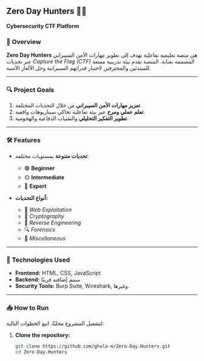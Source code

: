 ## Zero Day Hunters 🕵️‍♀️  
**Cybersecurity CTF Platform**  

### 🌟 **Overview**  
**Zero Day Hunters** هي منصة تعليمية تفاعلية تهدف إلى تطوير مهارات الأمن السيبراني عبر تحديات *Capture the Flag (CTF)* المصممة بعناية. المنصة تقدم بيئة تدريبية ممتعة للمبتدئين والمحترفين لاختبار قدراتهم السيبرانية وحل الألغاز الأمنية.  

---

### 🔍 **Project Goals**  
1. **تعزيز مهارات الأمن السيبراني** من خلال التحديات المختلفة.  
2. **تعلم عملي ومرح** عبر بيئة تفاعلية تحاكي سيناريوهات واقعية.  
3. **تطوير التفكير التحليلي** والتقنيات الدفاعية والهجومية.  

---

### 🛠️ **Features**  
- **تحديات متنوعة** بمستويات مختلفة:  
   - 🟢 **Beginner**  
   - 🟡 **Intermediate**  
   - 🔴 **Expert**  

- **أنواع التحديات:**  
   - 🔗 *Web Exploitation*  
   - 📜 *Cryptography*  
   - 🧩 *Reverse Engineering*  
   - 🔍 *Forensics*  
   - 🚨 *Miscellaneous*  

---

### 🚀 **Technologies Used**  
- **Frontend:** HTML, CSS, JavaScript  
- **Backend:** سيتم إضافته قريبًا  
- **Security Tools:** Burp Suite, Wireshark, وغيرها.  

---

### 📥 **How to Run**  
لتشغيل المشروع محليًا، اتبع الخطوات التالية:  
1. **Clone the repository:**  
   ```bash  
   git clone https://github.com/ghala-m/Zero-Day.Hunters.git  
   cd Zero-Day.Hunters  
